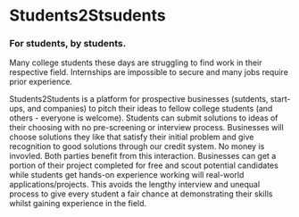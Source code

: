 # Students2Stsudents

### For students, by students.

Many college students these days are struggling to find work in their respective field. Internships are impossible to secure and many jobs require prior experience.
 
Students2Students is a platform for prospective businesses (sutdents, start-ups, and companies) to pitch their ideas to fellow college students (and others - everyone is welcome). Students can submit solutions to ideas of their choosing with no pre-screening or interview process. Businesses will choose solutions they like that satisfy their initial problem and give recognition to good solutions through our credit system. No money is invovled. Both parties benefit from this interaction. Businesses can get a portion of their project completed for free and scout potential candidates while students get hands-on experience working will real-world applications/projects. This avoids the lengthy interview and unequal process to give every student a fair chance at demonstrating their skills whilst gaining experience in the field.
 
